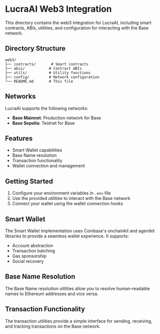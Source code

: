 # LucraAI Web3 Integration

This directory contains the web3 integration for LucraAI, including smart contracts, ABIs, utilities, and configuration for interacting with the Base network.

## Directory Structure

```
web3/
├── contracts/       # Smart contracts
├── abis/           # Contract ABIs
├── utils/          # Utility functions
├── config/         # Network configuration
└── README.md       # This file
```

## Networks

LucraAI supports the following networks:

- **Base Mainnet**: Production network for Base
- **Base Sepolia**: Testnet for Base

## Features

- Smart Wallet capabilities
- Base Name resolution
- Transaction functionality
- Wallet connection and management

## Getting Started

1. Configure your environment variables in `.env` file
2. Use the provided utilities to interact with the Base network
3. Connect your wallet using the wallet connection hooks

## Smart Wallet

The Smart Wallet implementation uses Coinbase's onchainkit and agentkit libraries to provide a seamless wallet experience. It supports:

- Account abstraction
- Transaction batching
- Gas sponsorship
- Social recovery

## Base Name Resolution

The Base Name resolution utilities allow you to resolve human-readable names to Ethereum addresses and vice versa.

## Transaction Functionality

The transaction utilities provide a simple interface for sending, receiving, and tracking transactions on the Base network.
